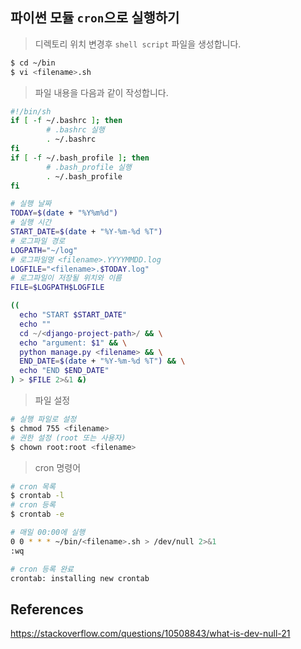 ## 파이썬 모듈 `cron`으로 실행하기
> 디렉토리 위치 변경후 `shell script` 파일을 생성합니다.
```sh
$ cd ~/bin
$ vi <filename>.sh
```

> 파일 내용을 다음과 같이 작성합니다.
```sh
#!/bin/sh
if [ -f ~/.bashrc ]; then
        # .bashrc 실행
        . ~/.bashrc
fi
if [ -f ~/.bash_profile ]; then
        # .bash_profile 실행
        . ~/.bash_profile
fi

# 실행 날짜
TODAY=$(date + "%Y%m%d")
# 실행 시간
START_DATE=$(date + "%Y-%m-%d %T")
# 로그파일 경로
LOGPATH="~/log"
# 로그파일명 <filename>.YYYYMMDD.log
LOGFILE="<filename>.$TODAY.log"
# 로그파일이 저장될 위치와 이름
FILE=$LOGPATH$LOGFILE

((
  echo "START $START_DATE"
  echo ""
  cd ~/<django-project-path>/ && \
  echo "argument: $1" && \
  python manage.py <filename> && \
  END_DATE=$(date + "%Y-%m-%d %T") && \
  echo "END $END_DATE"
) > $FILE 2>&1 &)
```
> 파일 설정
```sh
# 실행 파일로 설정
$ chmod 755 <filename>
# 권한 설정 (root 또는 사용자)
$ chown root:root <filename>
```

> cron 명령어
```sh
# cron 목록
$ crontab -l
# cron 등록
$ crontab -e
```

```sh
# 매일 00:00에 실행
0 0 * * * ~/bin/<filename>.sh > /dev/null 2>&1
:wq
```

```sh
# cron 등록 완료
crontab: installing new crontab
```

## References
https://stackoverflow.com/questions/10508843/what-is-dev-null-21

